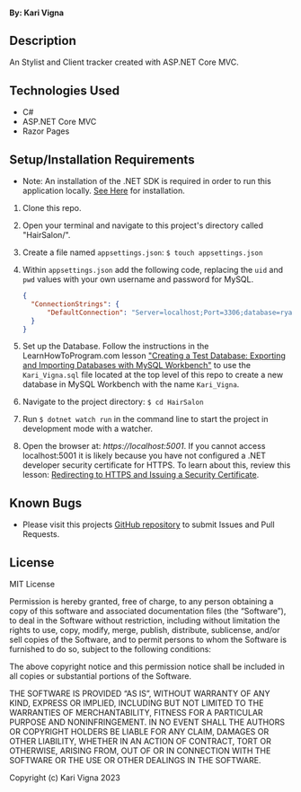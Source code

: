#### By: Kari Vigna

## Description
An Stylist and Client tracker created with ASP.NET Core MVC. 

## Technologies Used
- C#
- ASP.NET Core MVC
- Razor Pages

## Setup/Installation Requirements
- Note: An installation of the .NET SDK is required in order to run this application locally. [See Here](https://dotnet.microsoft.com/en-us/) for installation.
1. Clone this repo.
2. Open your terminal and navigate to this project's directory called "HairSalon/". 
3. Create a file named `appsettings.json`: `$ touch appsettings.json`
4. Within `appsettings.json` add the following code, replacing the `uid` and `pwd` values with your own username and password for MySQL.

    ```json
    {
      "ConnectionStrings": {
          "DefaultConnection": "Server=localhost;Port=3306;database=ryans_todo_from_section3;uid=[YOUR-USERNAME];pwd=[YOUR-MYSQL-PASSWORD];"
      }
    }
    ```
5. Set up the Database. Follow the instructions in the LearnHowToProgram.com lesson ["Creating a Test Database: Exporting and Importing Databases with MySQL Workbench"](https://www.learnhowtoprogram.com/c-and-net/database-basics/creating-a-test-database-exporting-and-importing-databases-with-mysql-workbench) to use the `Kari_Vigna.sql` file located at the top level of this repo to create a new database in MySQL Workbench with the name `Kari_Vigna`.
6. Navigate to the project directory: `$ cd HairSalon`
7. Run `$ dotnet watch run` in the command line to start the project in development mode with a watcher.
8. Open the browser at: _https://localhost:5001_. If you cannot access localhost:5001 it is likely because you have not configured a .NET developer security certificate for HTTPS. To learn about this, review this lesson: [Redirecting to HTTPS and Issuing a Security Certificate](https://www.learnhowtoprogram.com/c-and-net/basic-web-applications/redirecting-to-https-and-issuing-a-security-certificate).

## Known Bugs
- Please visit this projects [GitHub repository](https://github.com/KariVigna/EauClaire.git) to submit Issues and Pull Requests.

## License
MIT License

Permission is hereby granted, free of charge, to any person obtaining a copy of this software and associated documentation files (the “Software”), to deal in the Software without restriction, including without limitation the rights to use, copy, modify, merge, publish, distribute, sublicense, and/or sell copies of the Software, and to permit persons to whom the Software is furnished to do so, subject to the following conditions:

The above copyright notice and this permission notice shall be included in all copies or substantial portions of the Software.

THE SOFTWARE IS PROVIDED “AS IS”, WITHOUT WARRANTY OF ANY KIND, EXPRESS OR IMPLIED, INCLUDING BUT NOT LIMITED TO THE WARRANTIES OF MERCHANTABILITY, FITNESS FOR A PARTICULAR PURPOSE AND NONINFRINGEMENT. IN NO EVENT SHALL THE AUTHORS OR COPYRIGHT HOLDERS BE LIABLE FOR ANY CLAIM, DAMAGES OR OTHER LIABILITY, WHETHER IN AN ACTION OF CONTRACT, TORT OR OTHERWISE, ARISING FROM, OUT OF OR IN CONNECTION WITH THE SOFTWARE OR THE USE OR OTHER DEALINGS IN THE SOFTWARE.

Copyright (c) Kari Vigna 2023 